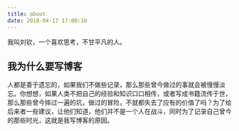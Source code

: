 ```yaml
---
title: about
date: 2018-04-17 17:00:10
---
```


我叫刘钦，一个喜欢思考，不甘平凡的人。

## 我为什么要写博客

人都是善于遗忘的，如果我们不做些记录，那么那些曾今做过的事就会被慢慢淡忘。你想想，如果人类不把自己的经验和知识口口相传，或者写成书籍流传于世，那么那些曾今摔过一遍的坑，做过的冒险，不就都失去了应有的价值了吗？为了给后来者一些建议，让他们知道，他们并不是一个人在战斗，同时为了记录自己曾今的那些时光，这就是我写博客的原因。
